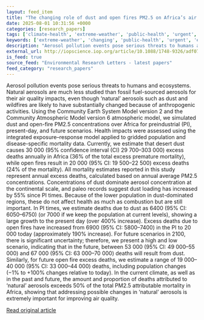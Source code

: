 ```yaml
---
layout: feed_item
title: "The changing role of dust and open fires PM2.5 on Africa’s air quality and human health"
date: 2025-08-01 10:31:56 +0000
categories: [research_papers]
tags: ['climate-health', 'extreme-weather', 'public-health', 'urgent', 'emissions', 'wildfires', 'fossil-fuels']
keywords: ['extreme-weather', 'changing', 'public-health', 'urgent', 'emissions', 'climate-health', 'role', 'dust']
description: "Aerosol pollution events pose serious threats to humans and ecosystems"
external_url: http://iopscience.iop.org/article/10.1088/1748-9326/adf07e
is_feed: true
source_feed: "Environmental Research Letters - latest papers"
feed_category: "research_papers"
---
```


Aerosol pollution events pose serious threats to humans and ecosystems. Natural aerosols are much less studied than fossil fuel-sourced aerosols for their air quality impacts, even though ‘natural’ aerosols such as dust and wildfires are likely to have substantially changed because of anthropogenic activities. Using the Community Earth System Model version 2 and the Community Atmospheric Model version 6 atmospheric model, we simulated dust and open-fire PM2.5 concentrations over Africa for preindustrial (PI), present-day, and future scenarios. Health impacts were assessed using the integrated exposure–response model applied to gridded population and disease-specific mortality data. Currently, we estimate that desert dust causes 30 000 (95% confidence interval (CI) 29 700–303 000) excess deaths annually in Africa (36% of the total excess premature mortality), while open fires result in 20 000 (95% CI: 19 500–22 500) excess deaths (24% of the mortality). All mortality estimates reported in this study represent annual excess deaths, calculated based on annual average PM2.5 concentrations. Concentrations of dust dominate aerosol concentration at the continental scale, and paleo records suggest dust loading has increased by 55% since PI times. Because of the lower population in dust-dominated regions, these do not affect health as much as combustion but are still important. In PI times, we estimate deaths due to dust as 6400 (95% CI: 6050–6750) (or 7000 if we keep the population at current levels), showing a large growth to the present day (over 400% increase). Excess deaths due to open fires have increased from 6900 (95% CI: 5800–7400) in the PI to 20 000 today (approximately 190% increase). For future scenarios in 2100, there is significant uncertainty; therefore, we present a high and low scenario, indicating that in the future, between 53 000 (95% CI: 49 000–55 000) and 67 000 (95% CI: 63 000–70 000) deaths will result from dust. Similarly, for future open fire excess deaths, we estimate a range of 19 000–40 000 (95% CI: 33 000–44 000) deaths, including population changes (−1% to +100% changes relative to today). In the current climate, as well as in the past and future, the amount and proportion of deaths attributed to ‘natural’ aerosols exceeds 50% of the total PM2.5 attributable mortality in Africa, showing that addressing possible changes in ‘natural’ aerosols is extremely important for improving air quality.

[Read original article](http://iopscience.iop.org/article/10.1088/1748-9326/adf07e)

